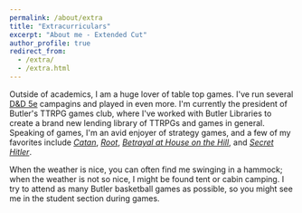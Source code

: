 ```yaml
---
permalink: /about/extra
title: "Extracurriculars"
excerpt: "About me - Extended Cut"
author_profile: true
redirect_from: 
  - /extra/
  - /extra.html
---
```


Outside of academics, I am a huge lover of table top games. I've run several [D&D 5e](https://en.wikipedia.org/wiki/Dungeons_%26_Dragons) campagins and played in even more. I'm currently the president of Butler's TTRPG games club, where I've worked with Butler Libraries to create a brand new lending library of TTRPGs and games in general. Speaking of games, I'm an avid enjoyer of strategy games, and a few of my favorites include *[Catan](https://en.wikipedia.org/wiki/Catan)*, *[Root](https://en.wikipedia.org/wiki/Root_(board_game))*, *[Betrayal at House on the Hill](https://en.wikipedia.org/wiki/Betrayal_at_House_on_the_Hill)*, and *[Secret Hitler](https://en.wikipedia.org/wiki/Secret_Hitler)*. 

When the weather is nice, you can often find me swinging in a hammock; when the weather is not so nice, I might be found tent or cabin camping. I try to attend as many Butler basketball games as possible, so you might see me in the student section during games.